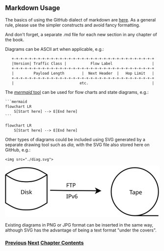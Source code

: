 ## Markdown Usage

The basics of using the GitHub dialect of markdown are [here](https://docs.github.com/en/get-started/writing-on-github/getting-started-with-writing-and-formatting-on-github/basic-writing-and-formatting-syntax). As a general rule, please use the simpler constructs and avoid fancy formatting.

And don't forget, a separate .md file for each new section in any chapter of the book.

Diagrams can be ASCII art when applicable, e.g.:
~~~
   +-+-+-+-+-+-+-+-+-+-+-+-+-+-+-+-+-+-+-+-+-+-+-+-+-+-+-+-+-+-+-+-+
   |Version| Traffic Class |           Flow Label                  |
   +-+-+-+-+-+-+-+-+-+-+-+-+-+-+-+-+-+-+-+-+-+-+-+-+-+-+-+-+-+-+-+-+
   |         Payload Length        |  Next Header  |   Hop Limit   |
   +-+-+-+-+-+-+-+-+-+-+-+-+-+-+-+-+-+-+-+-+-+-+-+-+-+-+-+-+-+-+-+-+
   |                              etc.                             |
~~~

The [*mermaid* tool](https://docs.github.com/en/get-started/writing-on-github/working-with-advanced-formatting/creating-diagrams) can be used for flow charts and state diagrams, e.g.:

~~~
```mermaid
flowchart LR
    S[Start here] --> E[End here]
```
~~~

```mermaid
flowchart LR
    S[Start here] --> E[End here]
```

Other types of diagrams could be included using SVG generated by a separate drawing tool such as *dia*, with the SVG file also stored here on GitHub, e.g.:

~~~
<img src="./diag.svg">
~~~
<img src="./diag.svg">

Existing diagrams in PNG or JPG format can be inserted in the same way, although SVG has the advantage of being a text format "under the covers".


<!-- Link lines generated automatically; do not delete -->
### [<ins>Previous</ins>](Section%20Template.md) [<ins>Next</ins>](Last%20Section.md) [<ins>Chapter Contents</ins>](99.%20Chapter%20Template.md)
